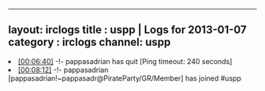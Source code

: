 
---
layout: irclogs
title : uspp | Logs for 2013-01-07
category : irclogs
channel: uspp
---
<li class="logitem"><a href="#00:06:40" name="00:06:40" class="time">[00:06:40]</a> -!- <span class="quit">pappasadrian</span> has quit [Ping timeout: 240 seconds] </li>
<li class="logitem"><a href="#00:08:12" name="00:08:12" class="time">[00:08:12]</a> -!- <span class="join">pappasadrian</span> [pappasadrian!~pappasadr@PirateParty/GR/Member] has joined #uspp </li>


